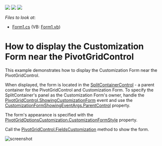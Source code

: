 <!-- default badges list -->
![](https://img.shields.io/endpoint?url=https://codecentral.devexpress.com/api/v1/VersionRange/128581900/18.2.4%2B)
[![](https://img.shields.io/badge/Open_in_DevExpress_Support_Center-FF7200?style=flat-square&logo=DevExpress&logoColor=white)](https://supportcenter.devexpress.com/ticket/details/E4572)
[![](https://img.shields.io/badge/📖_How_to_use_DevExpress_Examples-e9f6fc?style=flat-square)](https://docs.devexpress.com/GeneralInformation/403183)
<!-- default badges end -->
<!-- default file list -->
*Files to look at*:

* [Form1.cs](./CS/StandaloneCustForm/Form1.cs) (VB: [Form1.vb](./VB/StandaloneCustForm/Form1.vb))
<!-- default file list end -->
# How to display the Customization Form near the PivotGridControl


This example demonstrates how to display the Customization Form near the PivotGridControl.

When displayed, the form is located in the [SplitContainerControl](https://docs.devexpress.com/WindowsForms/DevExpress.XtraEditors.SplitContainerControl) - a parent container for the PivotGridControl and Customization Form. To specify the SplitContainer's panel as the Customization Form's owner, handle the  [PivotGridControl.ShowingCustomizationForm](https://docs.devexpress.com/WindowsForms/DevExpress.XtraPivotGrid.PivotGridControl.ShowingCustomizationForm) event and use the [CustomizationFormShowingEventArgs.ParentControl](https://docs.devexpress.com/WindowsForms/DevExpress.XtraPivotGrid.CustomizationFormShowingEventArgs.ParentControl) property. 

The form's appearance is specified with the [PivotGridOptionsCustomization.CustomizationFormStyle](https://docs.devexpress.com/CoreLibraries/DevExpress.XtraPivotGrid.PivotGridOptionsCustomization.CustomizationFormStyle) property.

Call the [PivotGridControl.FieldsCustomization](https://docs.devexpress.com/WindowsForms/DevExpress.XtraPivotGrid.PivotGridControl.FieldsCustomization.overloads) method to show the form.

![screenshot](./images/screenshot.png)
